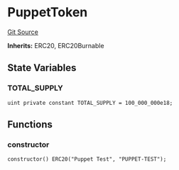 # PuppetToken
[Git Source](https://github.com/GMX-Blueberry-Club/puppet-contracts/blob/e5748352ed9f301367f1ad7b3c58fa7a54733d2c/src/tokenomics/PuppetToken.sol)

**Inherits:**
ERC20, ERC20Burnable


## State Variables
### TOTAL_SUPPLY

```solidity
uint private constant TOTAL_SUPPLY = 100_000_000e18;
```


## Functions
### constructor


```solidity
constructor() ERC20("Puppet Test", "PUPPET-TEST");
```

